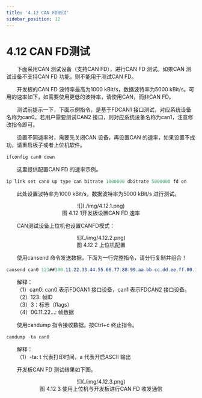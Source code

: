 ```yaml
---
title: '4.12 CAN FD测试'
sidebar_position: 12
---
```


# 4.12 CAN FD测试

&emsp;&emsp;下面采用CAN 测试设备（支持CAN FD），进行CAN FD 测试。如果CAN 测试设备不支持CAN FD 功能，则不能用于测试CAN FD。

&emsp;&emsp;开发板的CAN FD 波特率最高为1000 kBit/s，数据波特率为5000 kBit/s。可用的速率如下，如需要使用更低的波特率，请使用CAN，而非CAN FD。

&emsp;&emsp;测试前提示一下，下面示例指令，是基于FDCAN1 接口测试，对应系统设备名称为can0。若用户需要测试CAN2 接口，则对应系统设备名称为can1，注意修改指令即可。

&emsp;&emsp;设置不同速率时，需要先关闭CAN 设备，再设置CAN 的速率，如果设置不成功，请重启板子或者上位机软件。

```c#
ifconfig can0 down
```

&emsp;&emsp;这里提供配置CAN FD 的速率示例。

```c#
ip link set can0 up type can bitrate 1000000 dbitrate 5000000 fd on
```

&emsp;&emsp;此处设置波特率为1000 kBit/s，数据波特率为5000 kBit/s 进行测试。


<center>
![](./img/4.12.1.png)<br />
图 4.12 1开发板设置CAN FD 速率
</center>

&emsp;&emsp;CAN测试设备上位机也设置CANFD模式：

<center>
![](./img/4.12.2.png)<br />
图 4.12 2 上位机配置
</center>

&emsp;&emsp;使用cansend 命令发送数据，下面为一行完整指令，请分行复制并组合！

```c#
cansend can0 123##300.11.22.33.44.55.66.77.88.99.aa.bb.cc.dd.ee.ff.00.11.22.33.44.55.66.77.88.99.aa.bb.cc.dd.ee.ff.00.11.22.33.44.55.66.77.88.99.aa.bb.cc.dd.ee.ff.00.11.22.33.44.55.66.77.88.99.aa.bb.cc.dd.ee.ff
```

&emsp;&emsp;解释：<br />
&emsp;&emsp;（1）can0: can0 表示FDCAN1 接口设备，can1 表示FDCAN2 接口设备。<br />
&emsp;&emsp;（2）123: 帧ID<br />
&emsp;&emsp;（3）3：标志（flags）<br />
&emsp;&emsp;（4）00.11.22…: 帧数据

&emsp;&emsp;使用candump 指令接收数据。按Ctrl+c 终止指令。

```c#
candump -ta can0
```

&emsp;&emsp;解释：<br />
&emsp;&emsp;（1）-ta: t 代表打印时间，a 代表开启ASCII 输出

&emsp;&emsp;开发板CAN FD 测试结果如下图。

<center>
![](./img/4.12.3.png)<br />
图 4.12 3 使用上位机与开发板进行CAN FD 收发通信
</center>
